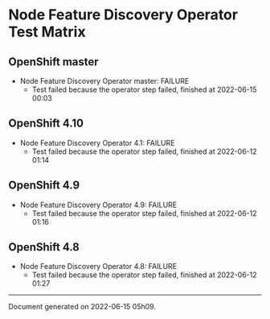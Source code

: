 
Node Feature Discovery Operator Test Matrix
===========================================

OpenShift master
----------------



* Node Feature Discovery Operator master: FAILURE
  - Test failed because the operator step failed, finished at 2022-06-15 00:03






OpenShift 4.10
--------------



* Node Feature Discovery Operator 4.1: FAILURE
  - Test failed because the operator step failed, finished at 2022-06-12 01:14






OpenShift 4.9
-------------



* Node Feature Discovery Operator 4.9: FAILURE
  - Test failed because the operator step failed, finished at 2022-06-12 01:16






OpenShift 4.8
-------------



* Node Feature Discovery Operator 4.8: FAILURE
  - Test failed because the operator step failed, finished at 2022-06-12 01:27






---
Document generated on 2022-06-15 05h09.
